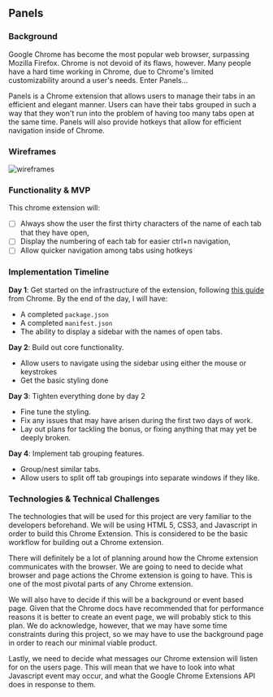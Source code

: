 ## Panels

### Background

Google Chrome has become the most popular web browser, surpassing Mozilla Firefox. Chrome is not devoid of its flaws, however. Many people have a hard time working in Chrome, due to Chrome's limited customizability around a user's needs. Enter Panels...

Panels is a Chrome extension that allows users to manage their tabs in an efficient and elegant manner. Users can have their tabs grouped in such a way that they won't run into the problem of having too many tabs open at the same time. Panels will also provide hotkeys that allow for efficient navigation inside of Chrome.  

### Wireframes

![wireframes](/panels_wireframe.png)

### Functionality & MVP

This chrome extension will:

- [ ] Always show the user the first thirty characters of the name of each tab that they have open,
- [ ] Display the numbering of each tab for easier ctrl+n navigation,
- [ ] Allow quicker navigation among tabs using hotkeys

### Implementation Timeline

**Day 1**: Get started on the infrastructure of the extension, following <a href="https://developer.chrome.com/extensions/getstarted">this guide</a> from Chrome.  By the end of the day, I will have:

- A completed `package.json`
- A completed `manifest.json`
- The ability to display a sidebar with the names of open tabs.

**Day 2**:  Build out core functionality.

- Allow users to navigate using the sidebar using either the mouse or keystrokes
- Get the basic styling done

**Day 3**: Tighten everything done by day 2

- Fine tune the styling.
- Fix any issues that may have arisen during the first two days of work.
- Lay out plans for tackling the bonus, or fixing anything that may yet be deeply broken.

**Day 4**:  Implement tab grouping features.

- Group/nest similar tabs.
- Allow users to split off tab groupings into separate windows if they like.

### Technologies & Technical Challenges

The technologies that will be used for this project are very familiar to the developers beforehand. We will be using HTML 5, CSS3, and Javascript in order to build this Chrome Extension. This is considered to be the basic workflow for building out a Chrome extension.

There will definitely be a lot of planning around how the Chrome extension communicates with the browser. We are going to need to decide what browser and page actions the Chrome extension is going to have. This is one of the most pivotal parts of any Chrome extension.

We will also have to decide if this will be a background or event based page. Given that the Chrome docs have recommended that for performance reasons it is better to create an event page, we will probably stick to this plan. We do acknowledge, however, that we may have some time constraints during this project, so we may have to use the background page in order to reach our minimal viable product.

Lastly, we need to decide what messages our Chrome extension will listen for on the users page. This will mean that we have to look into what Javascript event may occur, and what the Google Chrome Extensions API does in response to them.